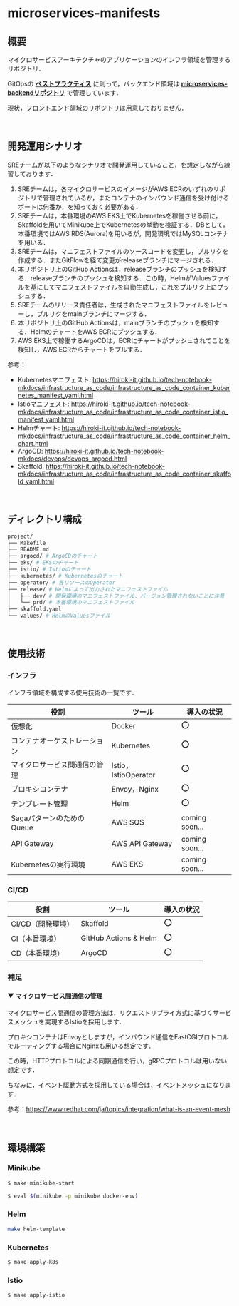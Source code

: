 # microservices-manifests

## 概要

マイクロサービスアーキテクチャのアプリケーションのインフラ領域を管理するリポジトリ．

GitOpsの **[ベストプラクティス](https://blog.argoproj.io/5-gitops-best-practices-d95cb0cbe9ff)** に則って，バックエンド領域は **[microservices-backendリポジトリ](https://github.com/hiroki-it/microservices-backend)** で管理しています．

現状，フロントエンド領域のリポジトリは用意しておりません．

<br>

## 開発運用シナリオ

SREチームが以下のようなシナリオで開発運用していること，を想定しながら練習しております．

1. SREチームは，各マイクロサービスのイメージがAWS ECRのいずれのリポジトリで管理されているか，またコンテナのインバウンド通信を受け付けるポートは何番か，を知っておく必要がある．
2. SREチームは，本番環境のAWS EKS上でKubernetesを稼働させる前に，Skaffoldを用いてMinikube上でKubernetesの挙動を検証する．DBとして，本番環境ではAWS RDS(Aurora)を用いるが，開発環境ではMySQLコンテナを用いる．
3. SREチームは，マニフェストファイルのソースコードを変更し，プルリクを作成する．またGitFlowを経て変更がreleaseブランチにマージされる．
4. 本リポジトリ上のGitHub Actionsは，releaseブランチのプッシュを検知する．releaseブランチのプッシュを検知する．この時，HelmがValuesファイルを基にしてマニフェストファイルを自動生成し，これをプルリク上にプッシュする．
5. SREチームのリリース責任者は，生成されたマニフェストファイルをレビューし，プルリクをmainブランチにマージする．
6. 本リポジトリ上のGitHub Actionsは，mainブランチのプッシュを検知する．HelmのチャートをAWS ECRにプッシュする．
7. AWS EKS上で稼働するArgoCDは，ECRにチャートがプッシュされてことを検知し，AWS ECRからチャートをプルする．

参考：

- Kubernetesマニフェスト: https://hiroki-it.github.io/tech-notebook-mkdocs/infrastructure_as_code/infrastructure_as_code_container_kubernetes_manifest_yaml.html
- Istioマニフェスト: https://hiroki-it.github.io/tech-notebook-mkdocs/infrastructure_as_code/infrastructure_as_code_container_istio_manifest_yaml.html
- Helmチャート: https://hiroki-it.github.io/tech-notebook-mkdocs/infrastructure_as_code/infrastructure_as_code_container_helm_chart.html
- ArgoCD: https://hiroki-it.github.io/tech-notebook-mkdocs/devops/devops_argocd.html
- Skaffold: https://hiroki-it.github.io/tech-notebook-mkdocs/infrastructure_as_code/infrastructure_as_code_container_skaffold_yaml.html

<br>

## ディレクトリ構成

```bash
project/
├── Makefile
├── README.md
├── argocd/ # ArgoCDのチャート
├── eks/ # EKSのチャート
├── istio/ # Istioのチャート
├── kubernetes/ # Kubernetesのチャート
├── operator/ # 各リソースのOperator
├── release/ # Helmによって出力されたマニフェストファイル
│   ├── dev/ # 開発環境のマニフェストファイル．バージョン管理されないことに注意
│   └── prd/ # 本番環境のマニフェストファイル
├── skaffold.yaml
└── values/ # HelmのValuesファイル
```

<br>


## 使用技術

### インフラ

インフラ領域を構成する使用技術の一覧です．

| 役割                | ツール                 | 導入の状況          |
|-------------------|---------------------|----------------|
| 仮想化               | Docker              | ⭕              |
| コンテナオーケストレーション    | Kubernetes          | ⭕              |
| マイクロサービス間通信の管理    | Istio，IstioOperator | ⭕              |
| プロキシコンテナ          | Envoy，Nginx         | ⭕              |
| テンプレート管理          | Helm                | ⭕              |
| SagaパターンのためのQueue | AWS SQS             | coming soon... |
| API Gateway       | AWS API Gateway     | coming soon... |
| Kubernetesの実行環境   | AWS EKS             | coming soon... |

### CI/CD

| 役割          | ツール                   | 導入の状況 |
|-------------|-----------------------|-------|
| CI/CD（開発環境） | Skaffold              | ⭕     |
| CI（本番環境）    | GitHub Actions & Helm | ⭕     |
| CD（本番環境）    | ArgoCD                | ⭕     |


### 補足

#### ▼ マイクロサービス間通信の管理

マイクロサービス間通信の管理方法は，リクエストリプライ方式に基づくサービスメッシュを実現するIstioを採用します．

プロキシコンテナはEnvoyとしますが，インバウンド通信をFastCGIプロトコルでルーティングする場合にNginxも用いる想定です．

この時，HTTPプロトコルによる同期通信を行い，gRPCプロトコルは用いない想定です．

ちなみに，イベント駆動方式を採用している場合は，イベントメッシュになります．

参考：https://www.redhat.com/ja/topics/integration/what-is-an-event-mesh

<br>

## 環境構築

### Minikube

```bash
$ make minikube-start

$ eval $(minikube -p minikube docker-env)
```

### Helm

```bash
make helm-template
````

### Kubernetes

```bash
$ make apply-k8s
```

### Istio

```bash
$ make apply-istio
```
